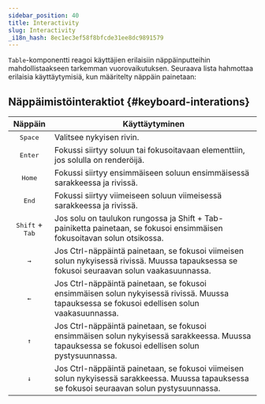 ```yaml
---
sidebar_position: 40
title: Interactivity
slug: Interactivity
_i18n_hash: 8ec1ec3ef58f8bfcde31ee8dc9891579
---
```

`Table`-komponentti reagoi käyttäjien erilaisiin näppäinputteihin mahdollistaakseen tarkemman vuorovaikutuksen. Seuraava lista hahmottaa erilaisia käyttäytymisiä, kun määritelty näppäin painetaan:

## Näppäimistöinteraktiot {#keyboard-interations}

|Näppäin|Käyttäytyminen|
|:-:|-|
|<kbd>Space</kbd>|Valitsee nykyisen rivin.|
|<kbd>Enter</kbd>|Fokussi siirtyy soluun tai fokusoitavaan elementtiin, jos solulla on renderöijä.|
|<kbd>Home</kbd>|Fokussi siirtyy ensimmäiseen soluun ensimmäisessä sarakkeessa ja rivissä.|
|<kbd>End</kbd>|Fokussi siirtyy viimeiseen soluun viimeisessä sarakkeessa ja rivissä.|
|<kbd>Shift</kbd> + <kbd>Tab</kbd>|Jos solu on taulukon rungossa ja Shift + Tab-painiketta painetaan, se fokusoi ensimmäisen fokusoitavan solun otsikossa.|
|<kbd>&#8594;</kbd>|Jos Ctrl-näppäintä painetaan, se fokusoi viimeisen solun nykyisessä rivissä. Muussa tapauksessa se fokusoi seuraavan solun vaakasuunnassa.|
|<kbd>&#8592;</kbd>|Jos Ctrl-näppäintä painetaan, se fokusoi ensimmäisen solun nykyisessä rivissä. Muussa tapauksessa se fokusoi edellisen solun vaakasuunnassa.|
|<kbd>&#8593;</kbd>|Jos Ctrl-näppäintä painetaan, se fokusoi ensimmäisen solun nykyisessä sarakkeessa. Muussa tapauksessa se fokusoi edellisen solun pystysuunnassa.|
|<kbd>&#8595;</kbd>|Jos Ctrl-näppäintä painetaan, se fokusoi viimeisen solun nykyisessä sarakkeessa. Muussa tapauksessa se fokusoi seuraavan solun pystysuunnassa.|
